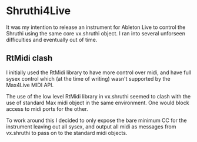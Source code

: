 # Shruthi4Live

It was my intention to release an instrument for Ableton Live to control the Shruthi using the same core vx.shruthi object. I ran into several unforseen difficulties and eventually out of time.

## RtMidi clash

I initially used the RtMidi library to have more control over midi, and have full sysex control which (at the time of writing) wasn't supported by the Max4Live MIDI API.

The use of the low level RtMidi library in vx.shruthi seemed to clash with the use of standard Max midi object in the same environment. One would block access to midi ports for the other.

To work around this I decided to only expose the bare minimum CC for the instrument leaving out all sysex, and output all midi as messages from vx.shruthi to pass on to the standard midi objects.


